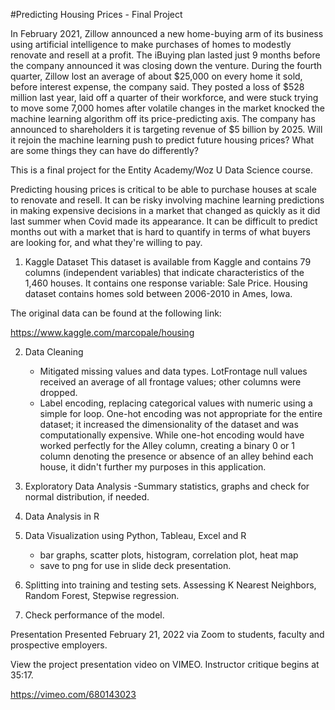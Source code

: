 #Predicting Housing Prices - Final Project




In February 2021, Zillow announced a new home-buying arm of its business using artificial intelligence to make purchases of homes to modestly renovate and resell at a profit. The iBuying plan lasted just 9 months before the company announced it was closing down the venture. During the fourth quarter, Zillow lost an average of about $25,000 on every home it sold, before interest expense, the company said. They posted a loss of $528 million last year, laid off a quarter of their workforce, and were stuck trying to move some 7,000 homes after volatile changes in the market knocked the machine learning algorithm off its price-predicting axis.
 The company has announced to shareholders it is targeting revenue of $5 billion by 2025. Will it rejoin the machine learning push to predict future housing prices? What are some things they can have do differently? 

This is a final project for the Entity Academy/Woz U Data Science course. 

Predicting housing prices is critical to be able to purchase houses at scale to renovate and resell. It can be risky involving machine learning predictions in making expensive decisions in a market that changed as quickly as it did last summer when Covid made its appearance. It can be difficult to predict months out with a market that is hard to quantify in terms of what buyers are looking for, and what they're willing to pay. 

1. Kaggle Dataset 
This dataset is available from Kaggle and contains 79 columns (independent variables) that indicate characteristics of the 1,460 houses. It contains one response variable: Sale Price. Housing dataset contains homes sold between 2006-2010 in Ames, Iowa.

The original data can be found at the following link: 

https://www.kaggle.com/marcopale/housing


2. Data Cleaning 
    - Mitigated missing values and data types. LotFrontage null values received an average of all frontage values; other columns were dropped. 
    - Label encoding, replacing categorical values with numeric using a simple for loop. One-hot encoding was not appropriate for the entire dataset; it increased the dimensionality of the dataset and was computationally expensive. While one-hot encoding would have worked perfectly for the Alley column, creating a binary 0 or 1 column denoting the presence or absence of an alley behind each house, it didn't further my purposes in this application.  

3. Exploratory Data Analysis
    -Summary statistics, graphs and check for normal distribution, if needed.

4. Data Analysis in R

5. Data Visualization using Python, Tableau, Excel and R
    - bar graphs, scatter plots, histogram, correlation plot, heat map
    - save to png for use in slide deck presentation.


6. Splitting into training and testing sets. Assessing K Nearest Neighbors, Random Forest, Stepwise regression.

7. Check performance of the model. 

Presentation
Presented February 21, 2022 via Zoom to students, faculty and prospective employers.

View the project presentation video on VIMEO. Instructor critique begins at 35:17.

https://vimeo.com/680143023
